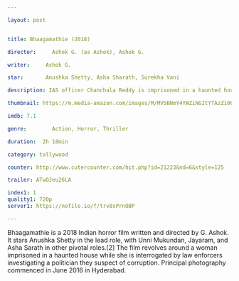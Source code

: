 ```yaml
---

layout: post


title: Bhaagamathie (2018)

director:     Ashok G. (as Ashok), Ashok G.

writer:     Ashok G.

star:       Anushka Shetty, Asha Sharath, Surekha Vani

description: IAS officer Chanchala Reddy is imprisoned in a haunted house, while she is interrogated by law enforcers investigating a politician they suspect of corruption.

thumbnail: https://m.media-amazon.com/images/M/MV5BNmY4YWZiNGItYTAzZi00YzQ3LTg3YTMtZWI2ZjJmYTI5NGIyXkEyXkFqcGdeQXVyNjQ3ODkxMjE@._V1_UX182_CR0,0,182,268_AL__QL50.jpg

imdb: 7.1

genre:        Action, Horror, Thriller

duration:  2h 18min

category: tollywood

counter: http://www.cutercounter.com/hit.php?id=21223&nd=6&style=125

trailer: ATwOJeu26LA

index1: 1
quality1: 720p
server1: https://nofile.io/f/trv8sPrnOBP

---
```


Bhaagamathie is a 2018 Indian horror film written and directed by G. Ashok. It stars Anushka Shetty in the lead role, with Unni Mukundan, Jayaram, and Asha Sarath in other pivotal roles.[2] The film revolves around a woman imprisoned in a haunted house while she is interrogated by law enforcers investigating a politician they suspect of corruption. Principal photography commenced in June 2016 in Hyderabad.